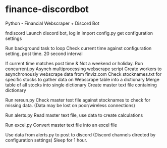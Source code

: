 # finance-discordbot
Python - Financial Webscraper + Discord Bot

fndiscord
Launch discord bot, log in
import config.py
  get configuration settings
  
Run background task to loop
Check current time against configuration setting, post time.
  20 second interval
  
If current time matches post time & Not a weekend or holiday.
  Run concurrent.py
    Asynch multiprocessing webscrape script
    Create workers to asynchronously webscrape data from finviz.com
    Check stocknames.txt for specific stocks to gather data on
    Webscrape table into a dictionary
    Merge table of all stocks into single dictionary
    Create master text file containing dictionary
  
  Run rereun.py
    Check master text file against stocknames to check for missing data.
    (Data may be lost on poor/wireless connections)
   
  Run alerts.py
    Read master text file, use data to create calculations
   
  Run excel.py
    Convert master text file into an excel file
  
  Use data from alerts.py to post to discord (Discord channels directed by configuration settings)
  Sleep for 1 hour.
